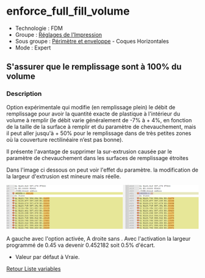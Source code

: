 # enforce_full_fill_volume

* Technologie : FDM
* Groupe : [Réglages de l'Impression](../print_settings/print_settings.md)
* Sous groupe : [Périmètre et enveloppe](../print_settings/print_settings.md#périmètre-et-enveloppe) - Coques Horizontales
* Mode : Expert

## S'assurer que le remplissage sont à 100% du volume

### Description

Option expérimentale qui modifie (en remplissage plein) le débit de remplissage pour avoir la quantité exacte de plastique à l'intérieur du volume à remplir  (le débit varie généralement de -7% à + 4%, en fonction de la taille de la surface à remplir et du paramètre de chevauchement,  mais il peut aller jusqu'à + 50% pour le remplissage dans de très petites zones où la couverture rectilinéaire n’est pas bonne).

Il présente l'avantage de supprimer la sur-extrusion causée par le paramètre de chevauchement dans les surfaces de remplissage étroites

Dans l'image ci dessous on peut voir l'effet du paramètre. la modification de la largeur d'extrusion est mineure mais réelle. 

![Comparaison de 2 fichiers GCode](images/enforce_full_fill_volume/001.png)

A gauche avec l'option activée, A droite sans .  Avec l'activation la largeur programmé de 0.45 va devenir 0.452182 soit 0.5% d'écart.


* Valeur par défaut à Vraie.

[Retour Liste variables](variable_list.md)